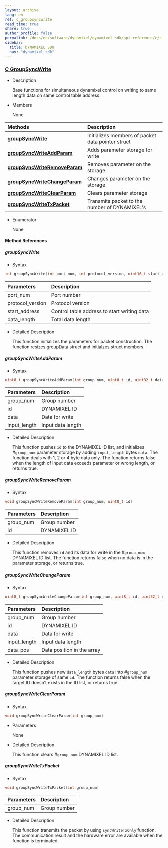 ```yaml
---
layout: archive
lang: en
ref: c_groupsyncwrite
read_time: true
share: true
author_profile: false
permalink: /docs/en/software/dynamixel/dynamixel_sdk/api_reference/c/c_groupsyncwrite/
sidebar:
  title: DYNAMIXEL SDK
  nav: "dynamixel_sdk"
---
```


<div style="counter-reset: h1 6"></div>
<div style="counter-reset: h2 1"></div>
<div style="counter-reset: h3 7"></div>

<!--[dummy Header 1]>
  <h1 id="api-reference"><a href="#api-reference">API Reference</a></h1>
  <h2 id="c"><a href="#c">C</a></h2>
<![end dummy Header 1]-->

### [C GroupSyncWrite](#c-groupsyncwrite)

- Description

  Base functions for simultaneous dynamixel control on writing to same length data on same control table address.

- Members

  None

| Methods                                                     | Description                                       |
|:------------------------------------------------------------|:--------------------------------------------------|
| **[groupSyncWrite](#groupsyncwrite)**                       | Initializes members of packet data pointer struct |
| **[groupSyncWriteAddParam](#groupsyncwriteaddparam)**       | Adds parameter storage for write                  |
| **[groupSyncWriteRemoveParam](#groupsyncwriteremoveparam)** | Removes parameter on the storage                  |
| **[groupSyncWriteChangeParam](#groupsyncwritechangeparam)** | Changes parameter on the storage                  |
| **[groupSyncWriteClearParam](#groupsyncwriteclearparam)**   | Clears parameter storage                          |
| **[groupSyncWriteTxPacket](#groupsyncwritetxpacket)**       | Transmits packet to the number of DYNAMIXEL's     |



- Enumerator

  None

#### Method References

##### groupSyncWrite
- Syntax
``` cpp
int groupSyncWrite(int port_num, int protocol_version, uint16_t start_address, uint16_t data_length)
```

| Parameters       | Description                                 |
|:-----------------|:--------------------------------------------|
| port_num         | Port number                                 |
| protocol_version | Protocol version                            |
| start_address    | Control table address to start writing data |
| data_length      | Total data length                           |

- Detailed Description

   This function initializes the parameters for packet construction. The function resizes groupData struct and initialzes struct members.


##### groupSyncWriteAddParam
- Syntax
``` cpp
uint8_t groupSyncWriteAddParam(int group_num, uint8_t id, uint32_t data, uint16_t input_length)
```

| Parameters   | Description       |
|:-------------|:------------------|
| group_num    | Group number      |
| id           | DYNAMIXEL ID      |
| data         | Data for write    |
| input_length | Input data length |

- Detailed Description

   This function pushes `id` to the DYNAMIXEL ID list, and initializes #`group_num` parameter storage by adding `input_length` bytes `data`. The function deals with 1, 2 or 4 byte data only. The function returns false when the length of input data exceeds parameter or wrong length, or returns true.


##### groupSyncWriteRemoveParam
- Syntax
``` cpp
void groupSyncWriteRemoveParam(int group_num, uint8_t id)
```

| Parameters | Description  |
|:-----------|:-------------|
| group_num  | Group number |
| id         | DYNAMIXEL ID |

- Detailed Description

   This function removes `id` and its data for write in the #`group_num` DYNAMIXEL ID list. The function returns false when no data is in the parameter storage, or returns true.


##### groupSyncWriteChangeParam
- Syntax
``` cpp
uint8_t groupSyncWriteChangeParam(int group_num, uint8_t id, uint32_t data, uint16_t input_length, uint16_t data_pos)
```

| Parameters   | Description                |
|:-------------|:---------------------------|
| group_num    | Group number               |
| id           | DYNAMIXEL ID               |
| data         | Data for write             |
| input_length | Input data length          |
| data_pos     | Data position in the array |

- Detailed Description

   This function pushes new `data_length` bytes `data` into #`group_num` parameter storage of same `id`. The function returns false when the target ID doesn’t exists in the ID list, or returns true.


##### groupSyncWriteClearParam
- Syntax
``` cpp
void groupSyncWriteClearParam(int group_num)
```
- Parameters

   None

- Detailed Description

   This function clears #`group_num` DYNAMIXEL ID list.


##### groupSyncWriteTxPacket
- Syntax
``` cpp
void groupSyncWriteTxPacket(int group_num)
```

| Parameters | Description  |
|:-----------|:-------------|
| group_num  | Group number |

- Detailed Description

   This function transmits the packet by using `syncWriteTxOnly` function. The communication result and the hardware error are available when the function is terminated.
